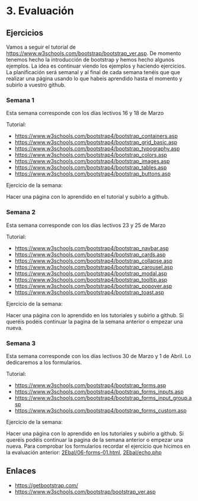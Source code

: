 # 3. Evaluación

## Ejercicios

Vamos a seguir el tutorial de https://www.w3schools.com/bootstrap/bootstrap_ver.asp. De momento tenemos hecho la introducción de bootstrap y hemos hecho algunos ejemplos. La idea es continuar viendo los ejemplos y haciendo ejercicios. La planificación será semanal y al final de cada semana tenéis que que realizar una página usando lo que habeis aprendido hasta el momento y subirlo a vuestro github.


### Semana 1

Esta semana corresponde con los días lectivos 16 y 18 de Marzo

Tutorial:

- https://www.w3schools.com/bootstrap4/bootstrap_containers.asp
- https://www.w3schools.com/bootstrap4/bootstrap_grid_basic.asp
- https://www.w3schools.com/bootstrap4/bootstrap_typography.asp
- https://www.w3schools.com/bootstrap4/bootstrap_colors.asp
- https://www.w3schools.com/bootstrap4/bootstrap_images.asp
- https://www.w3schools.com/bootstrap4/bootstrap_tables.asp
- https://www.w3schools.com/bootstrap4/bootstrap_buttons.asp

Ejercicio de la semana:

Hacer una página con lo aprendido en el tutorial y subirlo a github.

### Semana 2

Esta semana corresponde con los días lectivos 23 y 25 de Marzo

Tutorial:

- https://www.w3schools.com/bootstrap4/bootstrap_navbar.asp
- https://www.w3schools.com/bootstrap4/bootstrap_cards.asp
- https://www.w3schools.com/bootstrap4/bootstrap_collapse.asp
- https://www.w3schools.com/bootstrap4/bootstrap_carousel.asp
- https://www.w3schools.com/bootstrap4/bootstrap_modal.asp
- https://www.w3schools.com/bootstrap4/bootstrap_tooltip.asp
- https://www.w3schools.com/bootstrap4/bootstrap_popover.asp
- https://www.w3schools.com/bootstrap4/bootstrap_toast.asp

Ejercicio de la semana:

Hacer una página con lo aprendido en los tutoriales y subirlo a github. Si queréis podéis continuar la pagina de la semana anterior o empezar una nueva.


### Semana 3

Esta semana corresponde con los días lectivos 30 de Marzo y 1 de Abril. Lo dedicaremos a los formularios.

Tutorial:

- https://www.w3schools.com/bootstrap4/bootstrap_forms.asp
- https://www.w3schools.com/bootstrap4/bootstrap_forms_inputs.asp
- https://www.w3schools.com/bootstrap4/bootstrap_forms_input_group.asp
- https://www.w3schools.com/bootstrap4/bootstrap_forms_custom.asp

Ejercicio de la semana:

Hacer una página con lo aprendido en los tutoriales y subirlo a github. Si queréis podéis continuar la pagina de la semana anterior o empezar una nueva. Para comprobar los formularios recordar el ejercicio que hicimos en la evaluación anterior: [2Ebal/06-forms-01.html](https://github.com/zmwebdev/unieibar-asir1-web/blob/master/2Ebal/06-forms-01.html), [2Ebal/echo.php](https://github.com/zmwebdev/unieibar-asir1-web/blob/master/2Ebal/echo.php)


## Enlaces

- https://getbootstrap.com/
- https://www.w3schools.com/bootstrap/bootstrap_ver.asp
